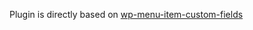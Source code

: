 Plugin is directly based on [wp-menu-item-custom-fields](https://github.com/kucrut/wp-menu-item-custom-fields)
